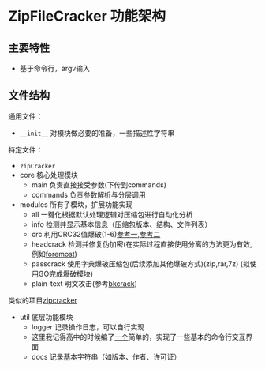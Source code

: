 # ZipFileCracker 功能架构

## 主要特性

- 基于命令行，argv输入

## 文件结构

通用文件：

- `__init__` 对模块做必要的准备，一些描述性字符串

特定文件：

- `zipCracker`
- core 核心处理模块
  - main 负责直接接受参数(下传到commands)
  - commands 负责参数解析与分层调用
- modules 所有子模块，扩展功能实现
  - all 一键化根据默认处理逻辑对压缩包进行自动化分析
  - info 检测并显示基本信息（压缩包版本、结构、文件列表）
  - crc 利用CRC32值爆破(1-6)[参考一](https://github.com/AabyssZG/CRC32-Tools),[参考二](https://github.com/theonlypwner/crc32)
  - headcrack 检测并修复伪加密(在实际过程直接使用分离的方法更为有效,例如[foremost](https://github.com/korczis/foremost))
  - passcrack 使用字典爆破压缩包(后续添加其他爆破方式)(zip,rar,7z) (拟使用GO完成爆破模块)
  - plain-text 明文攻击(参考[bkcrack](https://github.com/kimci86/bkcrack))

类似的项目[zipcracker](https://github.com/asaotomo/ZipCracker)

- util 底层功能模块
  - logger 记录操作日志，可以自行实现
  - 这里我记得高中的时候编了[一个](https://github.com/clonewith/translator-tools)简单的，实现了一些基本的命令行交互界面
  - docs 记录基本字符串（如版本、作者、许可证）
